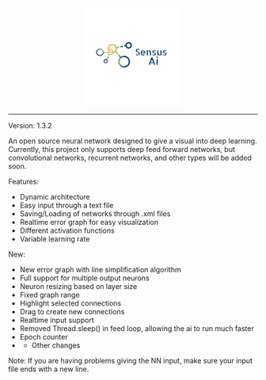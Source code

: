 <div align="center">
  <img src = "https://raw.githubusercontent.com/Josh194/Ai/master/FFNN/src/images/logo.png">
</div>

-----------------

Version: 1.3.2

An open source neural network designed to give a visual into deep learning. Currently, this project only supports deep feed forward networks, but convolutional networks, recurrent networks, and other types will be added soon.

Features:
* Dynamic architecture
* Easy input through a text file
* Saving/Loading of networks through .xml files
* Realtime error graph for easy visualization
* Different activation functions
* Variable learning rate

New:
* New error graph with line simplification algorithm 
* Full support for multiple output neurons
* Neuron resizing based on layer size
* Fixed graph range
* Highlight selected connections
* Drag to create new connections
* Realtime input support
* Removed Thread.sleep() in feed loop, allowing the ai to run much faster
* Epoch counter
* + Other changes

Note:
If you are having problems giving the NN input, make sure your input file ends with a new line.
